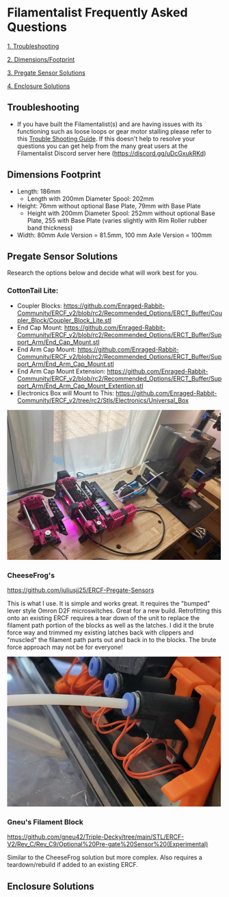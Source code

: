 # Filamentalist Frequently Asked Questions #

[1. Troubleshooting](#troubleshooting)

[2. Dimensions/Footprint](#dimensions-footprint)

[3. Pregate Sensor Solutions](#pregate-sensor-solutions)

[4. Enclosure Solutions](#enclosure-solutions)

## Troubleshooting
- If you have built the Filamentalist(s) and are having issues with its functioning such as loose loops or gear motor stalling please refer to this [Trouble Shooting Guide](https://github.com/Enraged-Rabbit-Community/ERCF_v2/blob/rc2/Recommended_Options/Filamentalist_Rewinder/troubleshoot.md).  If this doesn't help to resolve your questions you can get help from the many great users at the Filamentalist Discord server here (https://discord.gg/uDcGxukRKd)

## Dimensions Footprint
- Length:  186mm
  - Length with 200mm Diameter Spool:  202mm
- Height:  76mm without optional Base Plate, 79mm with Base Plate
  - Height with 200mm Diameter Spool:  252mm without optional Base Plate, 255 with Base Plate (varies slightly with Rim Roller rubber band thickness)
- Width:  80mm Axle Version = 81.5mm, 100 mm Axle Version = 100mm

## Pregate Sensor Solutions

  Research the options below and decide what will work best for you.
  
  ### CottonTail Lite:
  - Coupler Blocks: https://github.com/Enraged-Rabbit-Community/ERCF_v2/blob/rc2/Recommended_Options/ERCT_Buffer/Coupler_Block/Coupler_Block_Lite.stl
  - End Cap Mount:  https://github.com/Enraged-Rabbit-Community/ERCF_v2/blob/rc2/Recommended_Options/ERCT_Buffer/Support_Arm/End_Cap_Mount.stl
  - End Arm Cap Mount:  https://github.com/Enraged-Rabbit-Community/ERCF_v2/blob/rc2/Recommended_Options/ERCT_Buffer/Support_Arm/End_Arm_Cap_Mount.stl
  - End Arm Cap Mount Extension:  https://github.com/Enraged-Rabbit-Community/ERCF_v2/blob/rc2/Recommended_Options/ERCT_Buffer/Support_Arm/End_Arm_Cap_Mount_Extention.stl
  - Electronics Box will Mount to This:  https://github.com/Enraged-Rabbit-Community/ERCF_v2/tree/rc2/Stls/Electronics/Universal_Box
  
  <img src="https://github.com/Enraged-Rabbit-Community/ERCF_v2/blob/6c7f8dd72794a8ecd0c1e0981dfac9007970ab2d/Recommended_Options/Filamentalist_Rewinder/Assets/CottonTail%20Lite%20Pre-Gate%20Sensors.jpg" width="500" height="350">

  ### CheeseFrog's
  https://github.com/juliusjj25/ERCF-Pregate-Sensors

  This is what I use.  It is simple and works great.  It requires the "bumped" lever style Omron D2F microswitches.  Great for a new build.  Retrofitting this onto an existing ERCF requires a tear down of the unit to replace the filament path portion of the blocks as well as the latches.  I did it the brute force way and trimmed my existing latches back with clippers and "muscled" the filament path parts out and back in to the blocks.  The brute force approach may not be for everyone!
  
  <img src="https://github.com/Enraged-Rabbit-Community/ERCF_v2/blob/d43d10075f9a9581f6db1cd0bece84393a75faaf/Recommended_Options/Filamentalist_Rewinder/Assets/CheeseFrog%20Sensors.jpg" width="500" height="350">

  ### Gneu's Filament Block 
  https://github.com/gneu42/Triple-Decky/tree/main/STL/ERCF-V2/Rev_C/Rev_C9/Optional%20Pre-gate%20Sensor%20(Experimental)

  Similar to the CheeseFrog solution but more complex.  Also requires a teardown/rebuild if added to an existing ERCF.

## Enclosure Solutions

